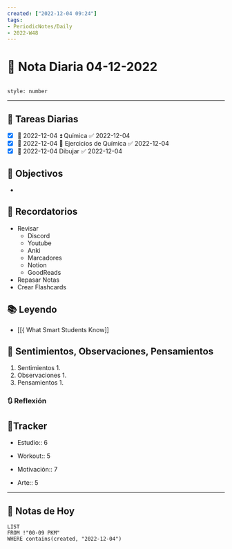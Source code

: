 ```yaml
---
created: ["2022-12-04 09:24"]
tags:
- PeriodicNotes/Daily
- 2022-W48
---
```


# 📅 Nota Diaria 04-12-2022
```toc

style: number

```

---
## 🔷 Tareas Diarias
- [x] 📅 2022-12-04 ⏫ Química ✅ 2022-12-04
- [x] 📅 2022-12-04 🔼 Ejercicios de Química ✅ 2022-12-04
- [x] 📅 2022-12-04 Dibujar ✅ 2022-12-04

## 🎯 Objectivos
- 
## 📕 Recordatorios
- Revisar
	- Discord
	- Youtube
	- Anki
	- Marcadores
	- Notion
	- GoodReads
- Repasar Notas
- Crear Flashcards

## 📚 Leyendo
- [[{ What Smart Students Know]]
## 💬 Sentimientos, Observaciones, Pensamientos 
1. Sentimientos
	1. 
2. Observaciones
	1. 
3. Pensamientos
	1. 
### 🔃 Reflexión

## 🔷Tracker

- Estudio:: 6

- Workout:: 5

- Motivación:: 7

- Arte:: 5
---

## 📅 Notas de Hoy
```dataview
LIST 
FROM !"00-09 PKM" 
WHERE contains(created, "2022-12-04")
```